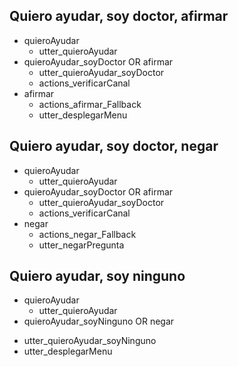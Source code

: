 ## Quiero ayudar, soy doctor, afirmar
* quieroAyudar
  - utter_quieroAyudar
* quieroAyudar_soyDoctor OR afirmar
  - utter_quieroAyudar_soyDoctor
  - actions_verificarCanal
* afirmar
  - actions_afirmar_Fallback
  - utter_desplegarMenu

## Quiero ayudar, soy doctor, negar
* quieroAyudar
  - utter_quieroAyudar
* quieroAyudar_soyDoctor OR afirmar
  - utter_quieroAyudar_soyDoctor
  - actions_verificarCanal
* negar
  - actions_negar_Fallback
  - utter_negarPregunta

## Quiero ayudar, soy ninguno
* quieroAyudar
  - utter_quieroAyudar
* quieroAyudar_soyNinguno OR negar
- utter_quieroAyudar_soyNinguno
- utter_desplegarMenu
